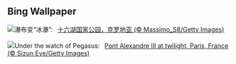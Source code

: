 ## Bing Wallpaper
![](https://www.bing.com/th?id=OHR.PlitviceWinter_ZH-CN0407572344_UHD.jpg&w=1000)瀑布变“冰瀑”:&nbsp;&ensp;[十六湖国家公园，克罗地亚 (© Massimo_S8/Getty Images)](https://www.bing.com/th?id=OHR.PlitviceWinter_ZH-CN0407572344_UHD.jpg)
<br><br/>
![](https://www.bing.com/th?id=OHR.ParisBridge_EN-US1771484789_UHD.jpg&w=1000)Under the watch of Pegasus:&nbsp;&ensp;[Pont Alexandre III at twilight, Paris, France (© Sizun Eye/Getty Images)](https://www.bing.com/th?id=OHR.ParisBridge_EN-US1771484789_UHD.jpg)
<br><br/>
